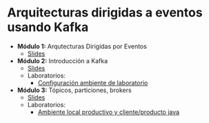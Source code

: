 # Arquitecturas dirigidas a eventos usando Kafka

- **Módulo 1:** Arqutecturas Dirigidas por Eventos
   - [Slides](https://raestrada.github.io/kafka-workshop-modulo01-slides/)
- **Módulo 2:** Introducción a Kafka
   - [Slides](https://raestrada.github.io/kafka-workshop-modulo02-slides/)
   - Laboratorios:
     * [Configuración ambiente de laboratorio](https://github.com/raestrada/kafka-workshop-modulo02-lab1) 
- **Módulo 3:** Tópicos, particiones, brokers
   - [Slides](https://raestrada.github.io/kafka-workshop-modulo03-slides-/)
   - Laboratorios:
      * [Ambiente local productivo y cliente/producto java](https://github.com/raestrada/kafka-workshop-modulo03-lab1)